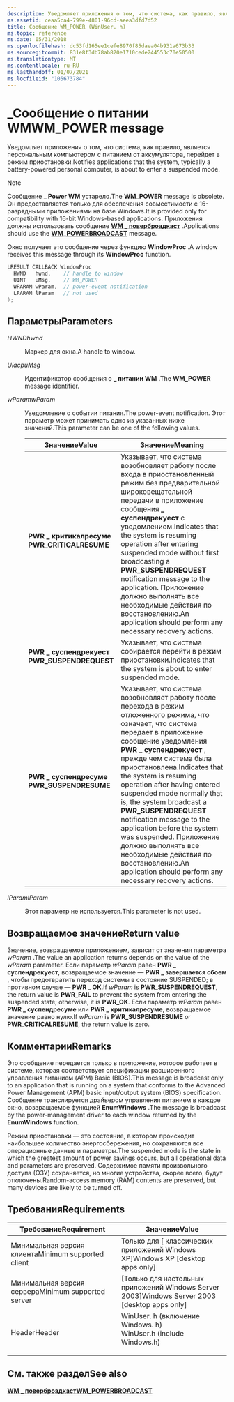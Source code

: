 ```yaml
---
description: Уведомляет приложения о том, что система, как правило, является персональным компьютером с питанием от аккумулятора, перейдет в режим приостановки.
ms.assetid: ceaa5ca4-799e-4801-96cd-aeea3dfd7d52
title: Сообщение WM_POWER (WinUser. h)
ms.topic: reference
ms.date: 05/31/2018
ms.openlocfilehash: dc53fd165ee1cefe8970f85daea04b931a673b33
ms.sourcegitcommit: 831e8f3db78ab820e1710cede244553c70e50500
ms.translationtype: MT
ms.contentlocale: ru-RU
ms.lasthandoff: 01/07/2021
ms.locfileid: "105673784"
---
```

# <a name="wm_power-message"></a><span data-ttu-id="e7e45-103">\_Сообщение о питании WM</span><span class="sxs-lookup"><span data-stu-id="e7e45-103">WM\_POWER message</span></span>

<span data-ttu-id="e7e45-104">Уведомляет приложения о том, что система, как правило, является персональным компьютером с питанием от аккумулятора, перейдет в режим приостановки.</span><span class="sxs-lookup"><span data-stu-id="e7e45-104">Notifies applications that the system, typically a battery-powered personal computer, is about to enter a suspended mode.</span></span>

> [!Note]  
> <span data-ttu-id="e7e45-105">Сообщение **\_ Power WM** устарело.</span><span class="sxs-lookup"><span data-stu-id="e7e45-105">The **WM\_POWER** message is obsolete.</span></span> <span data-ttu-id="e7e45-106">Он предоставляется только для обеспечения совместимости с 16-разрядными приложениями на базе Windows.</span><span class="sxs-lookup"><span data-stu-id="e7e45-106">It is provided only for compatibility with 16-bit Windows-based applications.</span></span> <span data-ttu-id="e7e45-107">Приложения должны использовать сообщение [**WM \_ поверброадкаст**](wm-powerbroadcast.md) .</span><span class="sxs-lookup"><span data-stu-id="e7e45-107">Applications should use the [**WM\_POWERBROADCAST**](wm-powerbroadcast.md) message.</span></span>

 

<span data-ttu-id="e7e45-108">Окно получает это сообщение через функцию **WindowProc** .</span><span class="sxs-lookup"><span data-stu-id="e7e45-108">A window receives this message through its **WindowProc** function.</span></span>


```C++
LRESULT CALLBACK WindowProc
  HWND   hwnd,    // handle to window
  UINT   uMsg,    // WM_POWER
  WPARAM wParam,  // power-event notification
  LPARAM lParam   // not used
); 
```



## <a name="parameters"></a><span data-ttu-id="e7e45-109">Параметры</span><span class="sxs-lookup"><span data-stu-id="e7e45-109">Parameters</span></span>

<dl> <dt>

<span data-ttu-id="e7e45-110">*HWND*</span><span class="sxs-lookup"><span data-stu-id="e7e45-110">*hwnd*</span></span> 
</dt> <dd>

<span data-ttu-id="e7e45-111">Маркер для окна.</span><span class="sxs-lookup"><span data-stu-id="e7e45-111">A handle to window.</span></span>

</dd> <dt>

<span data-ttu-id="e7e45-112">*Uiacp*</span><span class="sxs-lookup"><span data-stu-id="e7e45-112">*uMsg*</span></span> 
</dt> <dd>

<span data-ttu-id="e7e45-113">Идентификатор сообщения о **\_ питании WM** .</span><span class="sxs-lookup"><span data-stu-id="e7e45-113">The **WM\_POWER** message identifier.</span></span>

</dd> <dt>

<span data-ttu-id="e7e45-114">*wParam*</span><span class="sxs-lookup"><span data-stu-id="e7e45-114">*wParam*</span></span> 
</dt> <dd>

<span data-ttu-id="e7e45-115">Уведомление о событии питания.</span><span class="sxs-lookup"><span data-stu-id="e7e45-115">The power-event notification.</span></span> <span data-ttu-id="e7e45-116">Этот параметр может принимать одно из указанных ниже значений.</span><span class="sxs-lookup"><span data-stu-id="e7e45-116">This parameter can be one of the following values.</span></span>



| <span data-ttu-id="e7e45-117">Значение</span><span class="sxs-lookup"><span data-stu-id="e7e45-117">Value</span></span>                                                                                                                                                                        | <span data-ttu-id="e7e45-118">Значение</span><span class="sxs-lookup"><span data-stu-id="e7e45-118">Meaning</span></span>                                                                                                                                                                                                                                                                                                |
|------------------------------------------------------------------------------------------------------------------------------------------------------------------------------|--------------------------------------------------------------------------------------------------------------------------------------------------------------------------------------------------------------------------------------------------------------------------------------------------------|
| <span id="PWR_CRITICALRESUME"></span><span id="pwr_criticalresume"></span><dl> <span data-ttu-id="e7e45-119"><dt>**PWR \_ критикалресуме**</dt></span><span class="sxs-lookup"><span data-stu-id="e7e45-119"><dt>**PWR\_CRITICALRESUME**</dt></span></span> </dl> | <span data-ttu-id="e7e45-120">Указывает, что система возобновляет работу после входа в приостановленный режим без предварительной широковещательной передачи в приложение сообщения **\_ суспендрекуест** с уведомлением.</span><span class="sxs-lookup"><span data-stu-id="e7e45-120">Indicates that the system is resuming operation after entering suspended mode without first broadcasting a **PWR\_SUSPENDREQUEST** notification message to the application.</span></span> <span data-ttu-id="e7e45-121">Приложение должно выполнять все необходимые действия по восстановлению.</span><span class="sxs-lookup"><span data-stu-id="e7e45-121">An application should perform any necessary recovery actions.</span></span><br/>                                                   |
| <span id="PWR_SUSPENDREQUEST"></span><span id="pwr_suspendrequest"></span><dl> <span data-ttu-id="e7e45-122"><dt>**PWR \_ суспендрекуест**</dt></span><span class="sxs-lookup"><span data-stu-id="e7e45-122"><dt>**PWR\_SUSPENDREQUEST**</dt></span></span> </dl> | <span data-ttu-id="e7e45-123">Указывает, что система собирается перейти в режим приостановки.</span><span class="sxs-lookup"><span data-stu-id="e7e45-123">Indicates that the system is about to enter suspended mode.</span></span><br/>                                                                                                                                                                                                                                 |
| <span id="PWR_SUSPENDRESUME"></span><span id="pwr_suspendresume"></span><dl> <span data-ttu-id="e7e45-124"><dt>**PWR \_ суспендресуме**</dt></span><span class="sxs-lookup"><span data-stu-id="e7e45-124"><dt>**PWR\_SUSPENDRESUME**</dt></span></span> </dl>    | <span data-ttu-id="e7e45-125">Указывает, что система возобновляет работу после перехода в режим отложенного режима, что означает, что система передает в приложение сообщение уведомления **PWR \_ суспендрекуест** , прежде чем система была приостановлена.</span><span class="sxs-lookup"><span data-stu-id="e7e45-125">Indicates that the system is resuming operation after having entered suspended mode normally that is, the system broadcast a **PWR\_SUSPENDREQUEST** notification message to the application before the system was suspended.</span></span> <span data-ttu-id="e7e45-126">Приложение должно выполнять все необходимые действия по восстановлению.</span><span class="sxs-lookup"><span data-stu-id="e7e45-126">An application should perform any necessary recovery actions.</span></span><br/> |



 

</dd> <dt>

<span data-ttu-id="e7e45-127">*lParam*</span><span class="sxs-lookup"><span data-stu-id="e7e45-127">*lParam*</span></span> 
</dt> <dd>

<span data-ttu-id="e7e45-128">Этот параметр не используется.</span><span class="sxs-lookup"><span data-stu-id="e7e45-128">This parameter is not used.</span></span>

</dd> </dl>

## <a name="return-value"></a><span data-ttu-id="e7e45-129">Возвращаемое значение</span><span class="sxs-lookup"><span data-stu-id="e7e45-129">Return value</span></span>

<span data-ttu-id="e7e45-130">Значение, возвращаемое приложением, зависит от значения параметра *wParam* .</span><span class="sxs-lookup"><span data-stu-id="e7e45-130">The value an application returns depends on the value of the *wParam* parameter.</span></span> <span data-ttu-id="e7e45-131">Если параметр *wParam* равен **PWR \_ суспендрекуест**, возвращаемое значение — **PWR \_ завершается сбоем** , чтобы предотвратить переход системы в состояние SUSPENDED; в противном случае — **PWR \_ ОК**.</span><span class="sxs-lookup"><span data-stu-id="e7e45-131">If *wParam* is **PWR\_SUSPENDREQUEST**, the return value is **PWR\_FAIL** to prevent the system from entering the suspended state; otherwise, it is **PWR\_OK**.</span></span> <span data-ttu-id="e7e45-132">Если параметр *wParam* равен **PWR \_ суспендресуме** или **PWR \_ критикалресуме**, возвращаемое значение равно нулю.</span><span class="sxs-lookup"><span data-stu-id="e7e45-132">If *wParam* is **PWR\_SUSPENDRESUME** or **PWR\_CRITICALRESUME**, the return value is zero.</span></span>

## <a name="remarks"></a><span data-ttu-id="e7e45-133">Комментарии</span><span class="sxs-lookup"><span data-stu-id="e7e45-133">Remarks</span></span>

<span data-ttu-id="e7e45-134">Это сообщение передается только в приложение, которое работает в системе, которая соответствует спецификации расширенного управления питанием (APM) Basic (BIOS).</span><span class="sxs-lookup"><span data-stu-id="e7e45-134">This message is broadcast only to an application that is running on a system that conforms to the Advanced Power Management (APM) basic input/output system (BIOS) specification.</span></span> <span data-ttu-id="e7e45-135">Сообщение транслируется драйвером управления питанием в каждое окно, возвращаемое функцией **EnumWindows** .</span><span class="sxs-lookup"><span data-stu-id="e7e45-135">The message is broadcast by the power-management driver to each window returned by the **EnumWindows** function.</span></span>

<span data-ttu-id="e7e45-136">Режим приостановки — это состояние, в котором происходит наибольшее количество энергосбережения, но сохраняются все операционные данные и параметры.</span><span class="sxs-lookup"><span data-stu-id="e7e45-136">The suspended mode is the state in which the greatest amount of power savings occurs, but all operational data and parameters are preserved.</span></span> <span data-ttu-id="e7e45-137">Содержимое памяти произвольного доступа (ОЗУ) сохраняется, но многие устройства, скорее всего, будут отключены.</span><span class="sxs-lookup"><span data-stu-id="e7e45-137">Random-access memory (RAM) contents are preserved, but many devices are likely to be turned off.</span></span>

## <a name="requirements"></a><span data-ttu-id="e7e45-138">Требования</span><span class="sxs-lookup"><span data-stu-id="e7e45-138">Requirements</span></span>



| <span data-ttu-id="e7e45-139">Требование</span><span class="sxs-lookup"><span data-stu-id="e7e45-139">Requirement</span></span> | <span data-ttu-id="e7e45-140">Значение</span><span class="sxs-lookup"><span data-stu-id="e7e45-140">Value</span></span> |
|-------------------------------------|----------------------------------------------------------------------------------------------------------|
| <span data-ttu-id="e7e45-141">Минимальная версия клиента</span><span class="sxs-lookup"><span data-stu-id="e7e45-141">Minimum supported client</span></span><br/> | <span data-ttu-id="e7e45-142">Только для \[ классических приложений Windows XP\]</span><span class="sxs-lookup"><span data-stu-id="e7e45-142">Windows XP \[desktop apps only\]</span></span><br/>                                                              |
| <span data-ttu-id="e7e45-143">Минимальная версия сервера</span><span class="sxs-lookup"><span data-stu-id="e7e45-143">Minimum supported server</span></span><br/> | <span data-ttu-id="e7e45-144">\[Только для настольных приложений Windows Server 2003\]</span><span class="sxs-lookup"><span data-stu-id="e7e45-144">Windows Server 2003 \[desktop apps only\]</span></span><br/>                                                     |
| <span data-ttu-id="e7e45-145">Header</span><span class="sxs-lookup"><span data-stu-id="e7e45-145">Header</span></span><br/>                   | <dl> <span data-ttu-id="e7e45-146"><dt>WinUser. h (включение Windows. h)</dt></span><span class="sxs-lookup"><span data-stu-id="e7e45-146"><dt>WinUser.h (include Windows.h)</dt></span></span> </dl> |



## <a name="see-also"></a><span data-ttu-id="e7e45-147">См. также раздел</span><span class="sxs-lookup"><span data-stu-id="e7e45-147">See also</span></span>

<dl> <dt>

[<span data-ttu-id="e7e45-148">**WM \_ поверброадкаст**</span><span class="sxs-lookup"><span data-stu-id="e7e45-148">**WM\_POWERBROADCAST**</span></span>](wm-powerbroadcast.md)
</dt> </dl>

 

 




